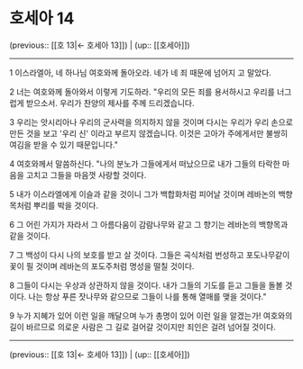 # 호세아 14

(previous:: [[호 13|← 호세아 13]]) | (up:: [[호세아]])

***




1 
이스라엘아, 네 하나님 여호와께 돌아오라. 네가 네 죄 때문에 넘어지 고 말았다. 



2 
너는 여호와께 돌아와서 이렇게 기도하라. "우리의 모든 죄를 용서하시고 우리를 너그럽게 받으소서. 우리가 찬양의 제사를 주께 드리겠습니다. 



3 
우리는 앗시리아나 우리의 군사력을 의지하지 않을 것이며 다시는 우리가 우리 손으로 만든 것을 보고 '우리 신' 이라고 부르지 않겠습니다. 이것은 고아가 주에게서만 불쌍히 여김을 받을 수 있기 때문입니다." 



4 
여호와께서 말씀하신다. "나의 분노가 그들에게서 떠났으므로 내가 그들의 타락한 마음을 고치고 그들을 마음껏 사랑할 것이다. 



5 
내가 이스라엘에게 이슬과 같을 것이니 그가 백합화처럼 피어날 것이며 레바논의 백향목처럼 뿌리를 박을 것이다. 



6 
그 어린 가지가 자라서 그 아름다움이 감람나무와 같고 그 향기는 레바논의 백향목과 같을 것이다. 



7 
그 백성이 다시 나의 보호를 받고 살 것이다. 그들은 곡식처럼 번성하고 포도나무같이 꽃이 필 것이며 레바논의 포도주처럼 명성을 떨칠 것이다. 



8 
그들이 다시는 우상과 상관하지 않을 것이다. 내가 그들의 기도를 듣고 그들을 돌볼 것이다. 나는 항상 푸른 잣나무와 같으므로 그들이 나를 통해 열매를 맺을 것이다." 



9 
누가 지혜가 있어 이런 일을 깨달으며 누가 총명이 있어 이런 일을 알겠는가! 여호와의 길이 바르므로 의로운 사람은 그 길로 걸어갈 것이지만 죄인은 걸려 넘어질 것이다.

***

(previous:: [[호 13|← 호세아 13]]) | (up:: [[호세아]])
